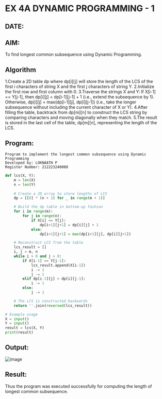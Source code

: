 # EX 4A DYNAMIC PROGRAMMING - 1
## DATE:
## AIM:
To find longest common subsequence using Dynamic Programming.



## Algorithm
1.Create a 2D table dp where dp[i][j] will store the length of the LCS of the first i characters of string X and the first j characters of string Y. 
2.Initialize the first row and first column with 0.
3.Traverse the strings X and Y:
   If X[i-1] == Y[j-1], then dp[i][j] = dp[i-1][j-1] + 1 (i.e., extend the subsequence by 1).
   Otherwise, dp[i][j] = max(dp[i-1][j], dp[i][j-1]) (i.e., take the longer subsequence without including the current character of X or Y).
4.After filling the table, backtrack from dp[m][n] to construct the LCS string by comparing characters and moving diagonally when they match.
5.The result is stored in the last cell of the table, dp[m][n], representing the length of the LCS.  

## Program:
```
Program to implement the longest common subsequence using Dynamic Programming
Developed by: LOKNAATH P
Register Number: 212223240080
```
```py
def lcs(X, Y):
    m = len(X)
    n = len(Y)
    
    # Create a 2D array to store lengths of LCS
    dp = [[0] * (n + 1) for _ in range(m + 1)]

    # Build the dp table in bottom-up fashion
    for i in range(m):
        for j in range(n):
            if X[i] == Y[j]:
                dp[i+1][j+1] = dp[i][j] + 1
            else:
                dp[i+1][j+1] = max(dp[i+1][j], dp[i][j+1])

    # Reconstruct LCS from the table
    lcs_result = []
    i, j = m, n
    while i > 0 and j > 0:
        if X[i-1] == Y[j-1]:
            lcs_result.append(X[i-1])
            i -= 1
            j -= 1
        elif dp[i-1][j] > dp[i][j-1]:
            i -= 1
        else:
            j -= 1

    # The LCS is constructed backwards
    return ''.join(reversed(lcs_result))

# Example usage
X = input()
Y = input()
result = lcs(X, Y)
print(result)

```

## Output:
![image](https://github.com/user-attachments/assets/4a9453e1-949f-4547-9303-240894a7d0a4)



## Result:
Thus the program was executed successfully for computing the length of longest common subsequence.
